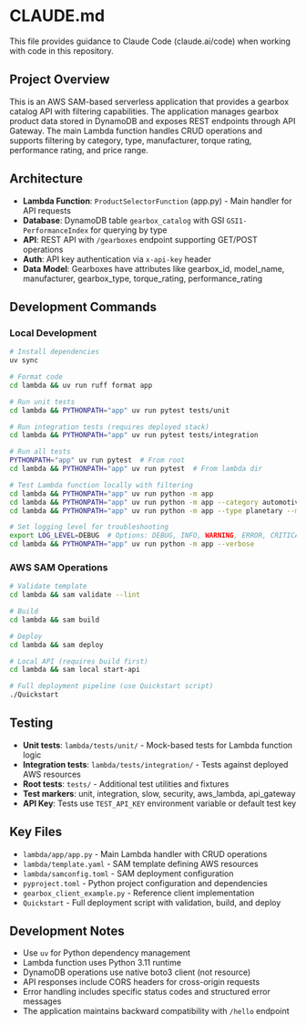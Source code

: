 # CLAUDE.md

This file provides guidance to Claude Code (claude.ai/code) when working with code in this repository.

## Project Overview

This is an AWS SAM-based serverless application that provides a gearbox catalog API with filtering capabilities. The application manages gearbox product data stored in DynamoDB and exposes REST endpoints through API Gateway. The main Lambda function handles CRUD operations and supports filtering by category, type, manufacturer, torque rating, performance rating, and price range.

## Architecture

- **Lambda Function**: `ProductSelectorFunction` (app.py) - Main handler for API requests
- **Database**: DynamoDB table `gearbox_catalog` with GSI `GSI1-PerformanceIndex` for querying by type
- **API**: REST API with `/gearboxes` endpoint supporting GET/POST operations
- **Auth**: API key authentication via `x-api-key` header
- **Data Model**: Gearboxes have attributes like gearbox_id, model_name, manufacturer, gearbox_type, torque_rating, performance_rating

## Development Commands

### Local Development
```bash
# Install dependencies
uv sync

# Format code
cd lambda && uv run ruff format app

# Run unit tests
cd lambda && PYTHONPATH="app" uv run pytest tests/unit

# Run integration tests (requires deployed stack)
cd lambda && PYTHONPATH="app" uv run pytest tests/integration

# Run all tests
PYTHONPATH="app" uv run pytest  # From root
cd lambda && PYTHONPATH="app" uv run pytest  # From lambda dir

# Test Lambda function locally with filtering
cd lambda && PYTHONPATH="app" uv run python -m app
cd lambda && PYTHONPATH="app" uv run python -m app --category automotive
cd lambda && PYTHONPATH="app" uv run python -m app --type planetary --min-torque 3000

# Set logging level for troubleshooting
export LOG_LEVEL=DEBUG  # Options: DEBUG, INFO, WARNING, ERROR, CRITICAL
cd lambda && PYTHONPATH="app" uv run python -m app --verbose
```

### AWS SAM Operations
```bash
# Validate template
cd lambda && sam validate --lint

# Build
cd lambda && sam build

# Deploy
cd lambda && sam deploy

# Local API (requires build first)
cd lambda && sam local start-api

# Full deployment pipeline (use Quickstart script)
./Quickstart
```

## Testing

- **Unit tests**: `lambda/tests/unit/` - Mock-based tests for Lambda function logic
- **Integration tests**: `lambda/tests/integration/` - Tests against deployed AWS resources
- **Root tests**: `tests/` - Additional test utilities and fixtures
- **Test markers**: unit, integration, slow, security, aws_lambda, api_gateway
- **API Key**: Tests use `TEST_API_KEY` environment variable or default test key

## Key Files

- `lambda/app/app.py` - Main Lambda handler with CRUD operations
- `lambda/template.yaml` - SAM template defining AWS resources
- `lambda/samconfig.toml` - SAM deployment configuration
- `pyproject.toml` - Python project configuration and dependencies
- `gearbox_client_example.py` - Reference client implementation
- `Quickstart` - Full deployment script with validation, build, and deploy

## Development Notes

- Use `uv` for Python dependency management
- Lambda function uses Python 3.11 runtime
- DynamoDB operations use native boto3 client (not resource)
- API responses include CORS headers for cross-origin requests
- Error handling includes specific status codes and structured error messages
- The application maintains backward compatibility with `/hello` endpoint